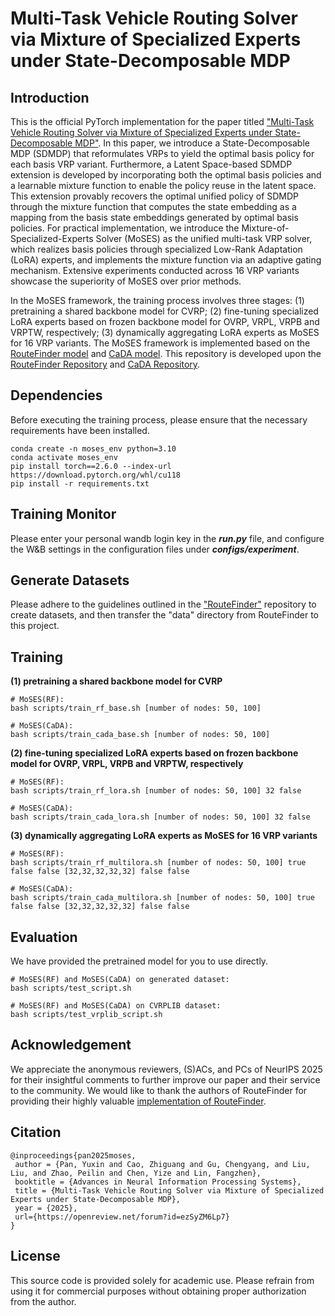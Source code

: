 # Multi-Task Vehicle Routing Solver via Mixture of Specialized Experts under State-Decomposable MDP

## Introduction
This is the official PyTorch implementation for the paper titled ["Multi-Task Vehicle Routing Solver via Mixture of Specialized Experts under State-Decomposable MDP"]().
In this paper, we introduce a State-Decomposable MDP (SDMDP) that reformulates VRPs to yield the optimal basis policy for each basis VRP variant. 
Furthermore, a Latent Space-based SDMDP extension is developed by incorporating both the optimal basis policies and a learnable mixture function to enable the policy reuse in the latent space. 
This extension provably recovers the optimal unified policy of SDMDP through the mixture function that computes the state embedding as a mapping from the basis state embeddings generated by optimal basis policies. 
For practical implementation, we introduce the Mixture-of-Specialized-Experts Solver (MoSES) as the unified multi-task VRP solver, which realizes basis policies through specialized Low-Rank Adaptation (LoRA) experts, 
and implements the mixture function via an adaptive gating mechanism. Extensive experiments conducted across 16 VRP variants showcase the superiority of MoSES over prior methods.


In the MoSES framework, the training process involves three stages: 
(1) pretraining a shared backbone model for CVRP;
(2) fine-tuning specialized LoRA experts based on frozen backbone model for OVRP, VRPL, VRPB and VRPTW, respectively; 
(3) dynamically aggregating LoRA experts as MoSES for 16 VRP variants.
The MoSES framework is implemented based on the [RouteFinder model](https://arxiv.org/pdf/2406.15007) and [CaDA model](https://arxiv.org/pdf/2412.00346).
This repository is developed upon the [RouteFinder Repository](https://github.com/ai4co/routefinder) and [CaDA Repository](https://github.com/panyxy/cada_code).

## Dependencies

Before executing the training process, please ensure that the necessary requirements have been installed.
```
conda create -n moses_env python=3.10
conda activate moses_env
pip install torch==2.6.0 --index-url https://download.pytorch.org/whl/cu118
pip install -r requirements.txt
```

## Training Monitor
Please enter your personal wandb login key in the ***run.py*** file, and configure the W&B settings in the configuration files under ***configs/experiment***.


## Generate Datasets
Please adhere to the guidelines outlined in the ["RouteFinder"](https://github.com/ai4co/routefinder) repository to create datasets, and then transfer the "data" directory from RouteFinder to this project.


## Training
**(1) pretraining a shared backbone model for CVRP**
```
# MoSES(RF):
bash scripts/train_rf_base.sh [number of nodes: 50, 100]

# MoSES(CaDA):
bash scripts/train_cada_base.sh [number of nodes: 50, 100]
```

**(2) fine-tuning specialized LoRA experts based on frozen backbone model for OVRP, VRPL, VRPB and VRPTW, respectively**
```
# MoSES(RF):
bash scripts/train_rf_lora.sh [number of nodes: 50, 100] 32 false

# MoSES(CaDA):
bash scripts/train_cada_lora.sh [number of nodes: 50, 100] 32 false
```

**(3) dynamically aggregating LoRA experts as MoSES for 16 VRP variants**
```
# MoSES(RF):
bash scripts/train_rf_multilora.sh [number of nodes: 50, 100] true false false [32,32,32,32,32] false false

# MoSES(CaDA):
bash scripts/train_cada_multilora.sh [number of nodes: 50, 100] true false false [32,32,32,32,32] false false
```

## Evaluation
We have provided the pretrained model for you to use directly.

```
# MoSES(RF) and MoSES(CaDA) on generated dataset:
bash scripts/test_script.sh

# MoSES(RF) and MoSES(CaDA) on CVRPLIB dataset:
bash scripts/test_vrplib_script.sh
```



## Acknowledgement
We appreciate the anonymous reviewers, (S)ACs, and PCs of NeurIPS 2025 for their insightful
comments to further improve our paper and their service to the community.
We would like to thank the authors of RouteFinder for providing their highly valuable [implementation of RouteFinder](https://github.com/ai4co/routefinder).


## Citation

```
@inproceedings{pan2025moses,
 author = {Pan, Yuxin and Cao, Zhiguang and Gu, Chengyang, and Liu, Liu, and Zhao, Peilin and Chen, Yize and Lin, Fangzhen},
 booktitle = {Advances in Neural Information Processing Systems},
 title = {Multi-Task Vehicle Routing Solver via Mixture of Specialized Experts under State-Decomposable MDP},
 year = {2025},
 url={https://openreview.net/forum?id=ezSyZM6Lp7}
}
```

## License
This source code is provided solely for academic use. 
Please refrain from using it for commercial purposes without obtaining proper authorization from the author.


